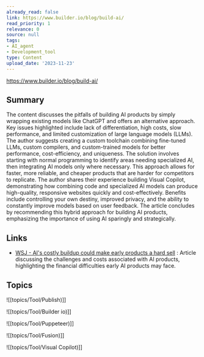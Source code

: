 ```yaml
---
already_read: false
link: https://www.builder.io/blog/build-ai/
read_priority: 1
relevance: 0
source: null
tags:
- AI_agent
- Development_tool
type: Content
upload_date: '2023-11-23'
---
```


https://www.builder.io/blog/build-ai/
## Summary

The content discusses the pitfalls of building AI products by simply wrapping existing models like ChatGPT and offers an alternative approach. Key issues highlighted include lack of differentiation, high costs, slow performance, and limited customization of large language models (LLMs). The author suggests creating a custom toolchain combining fine-tuned LLMs, custom compilers, and custom-trained models for better performance, cost-efficiency, and uniqueness. The solution involves starting with normal programming to identify areas needing specialized AI, then integrating AI models only where necessary. This approach allows for faster, more reliable, and cheaper products that are harder for competitors to replicate. The author shares their experience building Visual Copilot, demonstrating how combining code and specialized AI models can produce high-quality, responsive websites quickly and cost-effectively. Benefits include controlling your own destiny, improved privacy, and the ability to constantly improve models based on user feedback. The article concludes by recommending this hybrid approach for building AI products, emphasizing the importance of using AI sparingly and strategically.
## Links

- [WSJ - AI's costly buildup could make early products a hard sell](https://www.wsj.com/tech/ai/ais-costly-buildup-could-make-early-products-a-hard-sell-bdd29b9f) : Article discussing the challenges and costs associated with AI products, highlighting the financial difficulties early AI products may face.

## Topics

![[topics/Tool/Publish)]]

![[topics/Tool/Builder io)]]

![[topics/Tool/Puppeteer)]]

![[topics/Tool/Fusion)]]

![[topics/Tool/Visual Copilot)]]